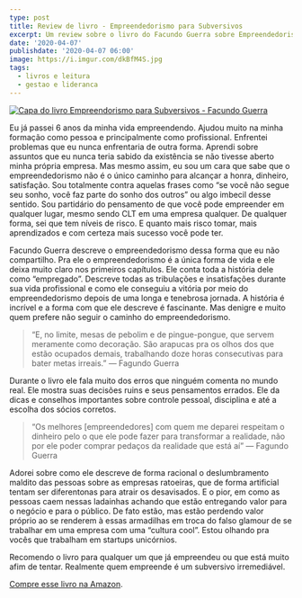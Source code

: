 ```yaml
---
type: post
title: Review de livro - Empreendedorismo para Subversivos
excerpt: Um review sobre o livro do Facundo Guerra sobre Empreendedorismo
date: '2020-04-07'
publishdate: '2020-04-07 06:00'
image: https://i.imgur.com/dkBfM4S.jpg
tags:
  - livros e leitura
  - gestao e lideranca
---
```


[![Capa do livro Empreendorismo para Subversivos - Facundo Guerra](https://i.imgur.com/VUpSl52.jpg)](https://amzn.to/2QXwYTc)

Eu já passei 6 anos da minha vida empreendendo. Ajudou muito na minha formação como pessoa e principalmente como profissional. Enfrentei problemas que eu nunca enfrentaria de outra forma. Aprendi sobre assuntos que eu nunca teria sabido da existência se não tivesse aberto minha própria empresa. Mas mesmo assim, eu sou um cara que sabe que o empreendedorismo não é o único caminho para alcançar a honra, dinheiro, satisfação. Sou totalmente contra aquelas frases como “se você não segue seu sonho, você faz parte do sonho dos outros” ou algo imbecil desse sentido. Sou partidário do pensamento de que você pode empreender em qualquer lugar, mesmo sendo CLT em uma empresa qualquer. De qualquer forma, sei que tem níveis de risco. E quanto mais risco tomar, mais aprendizados e com certeza mais sucesso você pode ter.

Facundo Guerra descreve o empreendedorismo dessa forma que eu não compartilho. Pra ele o empreendedorismo é a única forma de vida e ele deixa muito claro nos primeiros capítulos. Ele conta toda a história dele como “empregado”. Descreve todas as tribulações e insatisfações durante sua vida profissional e como ele conseguiu a vitória por meio do empreendedorismo depois de uma longa e tenebrosa jornada. A história é incrível e a forma com que ele descreve é fascinante. Mas denigre e muito quem prefere não seguir o caminho do empreendedorismo.

> “E, no limite, mesas de pebolim e de pingue-pongue, que servem meramente como decoração. São arapucas pra os olhos dos que estão ocupados demais, trabalhando doze horas consecutivas para bater metas irreais.” — Fagundo Guerra

Durante o livro ele fala muito dos erros que ninguém comenta no mundo real. Ele mostra suas decisões ruins e seus pensamentos errados. Ele da dicas e conselhos importantes sobre controle pessoal, disciplina e até a escolha dos sócios corretos. 

> “Os melhores [empreendedores] com quem me deparei respeitam o dinheiro pelo o que ele pode fazer para transformar a realidade, não por ele poder comprar pedaços da realidade que está aí” — Fagundo Guerra

Adorei sobre como ele descreve de forma racional o deslumbramento maldito das pessoas sobre as empresas ratoeiras, que de forma artificial tentam ser diferentonas para atrair os desavisados. E o pior, em como as pessoas caem nessas ladainhas achando que estão entregando valor para o negócio e para o público. De fato estão, mas estão perdendo valor próprio ao se renderem à essas armadilhas em troca do falso glamour de se trabalhar em uma empresa com uma “cultura cool”. Estou olhando pra vocês que trabalham em startups unicórnios. 

Recomendo o livro para qualquer um que já empreendeu ou que está  muito afim de tentar. Realmente quem empreende é um subversivo irremediável. 

[Compre esse livro na Amazon](https://amzn.to/2QXwYTc).